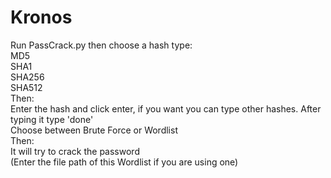 # Kronos
Run PassCrack.py then choose a hash type: <br />
MD5 <br />
SHA1 <br />
SHA256 <br />
SHA512 <br />
Then: <br />
Enter the hash and click enter, if you want you can type other hashes. After typing it type 'done' <br />
Choose between Brute Force or Wordlist <br />
Then: <br />
It will try to crack the password<br />
(Enter the file path of this Wordlist if you are using one)
